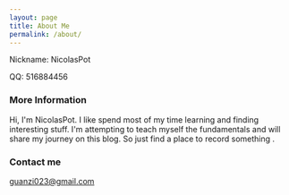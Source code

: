```yaml
---
layout: page
title: About Me
permalink: /about/
---
```


Nickname: NicolasPot

QQ: 516884456

### More Information
Hi, I'm NicolasPot.
I like spend most of my time learning and finding interesting stuff.
I'm attempting to teach myself the fundamentals and will share my journey on this blog.
So just find a place to record something .

### Contact me

[guanzi023@gmail.com](mailto:guanzi023@gmail.com)
